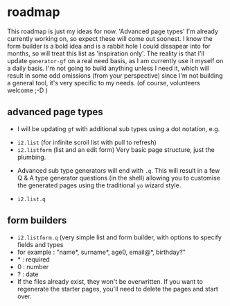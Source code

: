 # roadmap

This roadmap is just my ideas for now. 'Advanced page types' I'm already currently working on, so expect these will come out soonest. I know the form builder is a bold idea and is a rabbit hole I could dissapear into for months, so will treat this list as 'inspiration only'. The reality is that I'll update `generator-gf` on a real need basis, as I am currently use it myself on a daily basis. I'm not going to build anything unless I need it, which will result in some odd omissions (from your perspective) since I'm not building a general tool, it's very specific to my needs. (of course, volunteers welcome ;-D )


## advanced page types

* I will be updating `gf` with additional sub types using a dot notation, e.g.
 - `i2.list` (for infinite scroll list with pull to refresh)
 - `i2.listform` (list and an edit form) Very basic page structure, just the plumbing.
* Advanced sub type generators will end with `.q`. This will result in a few Q & A type generator questions (in the shell) allowing you to customise the generated pages using the traditional `yo` wizard style. 
 - `i2.list.q` 
 
## form builders

- `i2.listform.q` (very simple list and form builder, with options to specify fields and types
 - for example : \"name\*, surname\*, age0\, email@\*, birthday?\" 
  - \* : required
  - 0 : number
  - ? : date
- If the files already exist, they won't be overwritten. If you want to regenerate the starter pages, you'll need to delete the pages and start over.